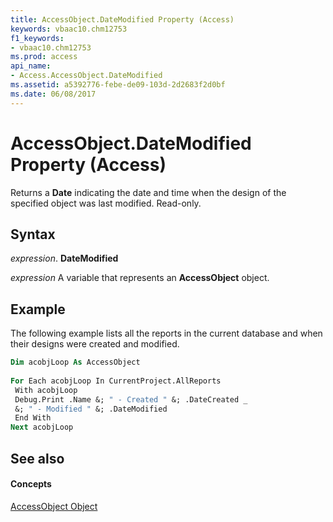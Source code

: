 ```yaml
---
title: AccessObject.DateModified Property (Access)
keywords: vbaac10.chm12753
f1_keywords:
- vbaac10.chm12753
ms.prod: access
api_name:
- Access.AccessObject.DateModified
ms.assetid: a5392776-febe-de09-103d-2d2683f2d0bf
ms.date: 06/08/2017
---
```



# AccessObject.DateModified Property (Access)

Returns a **Date** indicating the date and time when the design of the specified object was last modified. Read-only.


## Syntax

 _expression_. **DateModified**

 _expression_ A variable that represents an **AccessObject** object.


## Example

The following example lists all the reports in the current database and when their designs were created and modified.


```vb
Dim acobjLoop As AccessObject 
 
For Each acobjLoop In CurrentProject.AllReports 
 With acobjLoop 
 Debug.Print .Name &; " - Created " &; .DateCreated _ 
 &; " - Modified " &; .DateModified 
 End With 
Next acobjLoop
```


## See also


#### Concepts


[AccessObject Object](accessobject-object-access.md)

